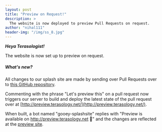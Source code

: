 ```yaml
---
layout: post
title: "Preview on Request!"
description: >
  The website is now deployed to preview Pull Requests on request. 
author: "nihal111"
header-img: "/img/ss_8.jpg"
---
```

***Heya Terasologist!***

The website is now set up to preview on request.

<div class="divider"></div>

<h5><b> What's new? </b></h5>

All changes to our splash site are made by sending over Pull Requests over to [this GitHub repository](https://github.com/MovingBlocks/movingblocks.github.com).

Commenting with the phrase "Let's preview this" on a pull request now triggers our server to build and deploy the latest state of the pull request over at [http://preview.terasology.net/](http://preview.terasology.net/). 

When built, a bot named "gooey-splashsite" replies with "Preview is available on http://preview.terasology.net :rocket:" and the changes are reflected at the [preview site](http://preview.terasology.net/).